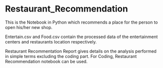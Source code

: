 # Restaurant_Recommendation
This is the Notebook in Python which recommends a place for the person to open his/her new shop.

Entertain.csv and Food.csv contain the processed data of the entertainment centers and restaurants location respectively.

Restaurant Recommentation Report gives details on the analysis performed in simple terms excluding the coding part. For Coding, Restaurant Recommendation notebook can be used. 
